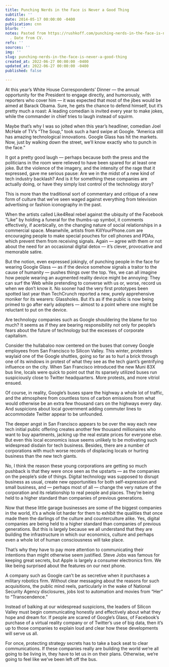 ```yaml
---
title: Punching Nerds in the Face is Never a Good Thing
subtitle: ''
date: 2014-05-17 00:00:00 -0400
publication: cnn
blurb: ''
notes: Pasted from https://rushkoff.com/punching-nerds-in-the-face-is-never-a-good-thing/
  . Date from CV.
refs: ''
sources: ''
img: ''
slug: punching-nerds-in-the-face-is-never-a-good-thing
created_at: 2022-06-27 00:00:00 -0400
updated_at: 2022-06-27 00:00:00 -0400
published: false

---
```

At this year’s White House Correspondents’ Dinner — the annual opportunity for the President to engage directly, and humorously, with reporters who cover him — it was expected that most of the jibes would be aimed at Barack Obama. Sure, he gets the chance to defend himself, but it’s pretty much a roast: A leading comedian is invited every year to make jokes, while the commander in chief tries to laugh instead of squirm.

Maybe that’s why I was so jolted when this year’s headliner, comedian Joel McHale of TV’s “The Soup,” took such a hard swipe at Google. “America still has amazing technological innovations. Google Glass has hit the markets. Now, just by walking down the street, we’ll know exactly who to punch in the face.”

It got a pretty good laugh — perhaps because both the press and the politicians in the room were relieved to have been spared for at least one joke. But the violence of the imagery, and the intensity of the rage that it expressed, gave me serious pause: Are we in the midst of a new kind of tech industry backlash? And is it for something these companies are actually doing, or have they simply lost control of the technology story?

This is more than the traditional sort of commentary and critique of a new form of culture that we’ve seen waged against everything from television advertising or fashion iconography in the past.

When the artists called Like4Real rebel against the ubiquity of the Facebook “Like” by holding a funeral for the thumbs-up symbol, it comments effectively, if acerbically, on the changing nature of social relationships in a commercial space. Meanwhile, artists from KillYourPhone.com are encouraging people to make special pouches for cell phones and PDAs, which prevent them from receiving signals. Again — agree with them or not about the need for an occasional digital detox — it’s clever, provocative and memorable satire.

But the notion, even expressed jokingly, of punching people in the face for wearing Google Glass — as if the device somehow signals a traitor to the cause of humanity — pushes things over the top. Yes, we can all imagine how people wearing an augmented reality device might be annoying: They can surf the Web while pretending to converse with us or, worse, record us when we don’t know it. No sooner had the very first prototypes been spotted last year than TechCrunch reported a new, purely apprehensive moniker for its wearers: Glassholes. But it’s as if the public is now being primed to go after early adopters — almost to a point where one might be reluctant to put on the device.

Are technology companies such as Google shouldering the blame for too much? It seems as if they are bearing responsibility not only for people’s fears about the future of technology but the excesses of corporate capitalism.

Consider the hullabaloo now centered on the buses that convey Google employees from San Francisco to Silicon Valley. This winter, protesters waylaid one of the Google shuttles, going so far as to hurl a brick through one of its windows in protest of what they see as the tech giant’s gentrifying influence on the city. When San Francisco introduced the new Muni 83X bus line, locals were quick to point out that its sparsely utilized buses run suspiciously close to Twitter headquarters. More protests, and more vitriol ensued.

Of course, in reality, Google’s buses spare the highway a whole lot of traffic, and the atmosphere from countless tons of carbon emissions from what would otherwise be an extra few thousand cars on the highways every day. And suspicions about local government adding commuter lines to accommodate Twitter appear to be unfounded.

The deeper angst in San Francisco appears to be over the way each new tech initial public offering creates another few thousand millionaires who want to buy apartments, jacking up the real estate prices for everyone else. But even this local economics issue seems unlikely to be motivating such widespread disdain for tech business. Besides, there are a number of corporations with much worse records of displacing locals or hurting business than the new tech giants.

No, I think the reason these young corporations are getting so much pushback is that they were once seen as the upstarts — as the companies on the people’s side of things. Digital technology was supposed to disrupt business as usual, create new opportunities for both self-expression and small business, and — perhaps most of all — change the very nature of the corporation and its relationship to real people and places. They’re being held to a higher standard than companies of previous generations.

Now that these little garage businesses are some of the biggest companies in the world, it’s a whole lot harder for them to exhibit the qualities that once made them the darlings of the culture and counterculture alike. Yes, digital companies are being held to a higher standard than companies of previous generations. But this is largely because we all understand that they are building the infrastructure in which our economics, culture and perhaps even a whole lot of human consciousness will take place.

That’s why they have to pay more attention to communicating their intentions than might otherwise seem justified. Steve Jobs was famous for keeping great secrets, but Apple is largely a consumer electronics firm. We like being surprised about the features on our next phone.

A company such as Google can’t be as secretive when it purchases a military robotics firm. Without clear messaging about the reasons for such acquisitions, the public mind reels, particularly in the wake of National Security Agency disclosures, jobs lost to automation and movies from “Her” to “Transcendence.”

Instead of balking at our widespread suspicions, the leaders of Silicon Valley must begin communicating honestly and effectively about what they hope and dream for. If people are scared of Google’s Glass, of Facebook’s purchase of a virtual reality company or of Twitter’s use of big data, then it’s up to those companies to explain loud and clear how these developments will serve us all.

For once, protecting strategy secrets has to take a back seat to clear communications. If these companies really are building the world we’re all going to be living in, they have to let us in on their plans. Otherwise, we’re going to feel like we’ve been left off the bus.